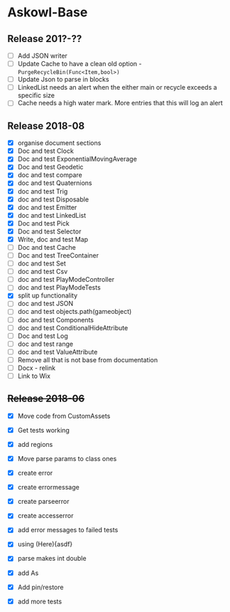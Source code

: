 # Askowl-Base

## Release 201?-??

- [ ] Add JSON writer
- [ ] Update Cache to have a clean old option - `PurgeRecycleBin(Func<Item,bool>)`
- [ ] Update Json to parse in blocks
- [ ] LinkedList needs an alert when the either main or recycle exceeds a specific size
- [ ] Cache needs a high water mark. More entries that this will log an alert

## Release 2018-08

- [x] organise document sections
- [x] Doc and test Clock
- [x] Doc and test ExponentialMovingAverage
- [x] Doc and test Geodetic
- [x] doc and test compare
- [x] doc and test Quaternions
- [x] doc and test Trig
- [x] doc and test Disposable
- [x] doc and test Emitter
- [x] doc and test LinkedList
- [x] Doc and test Pick
- [x] Doc and test Selector
- [x] Write, doc and test Map
- [ ] Doc and test Cache
- [ ] Doc and test TreeContainer
- [ ] doc and test Set
- [ ] doc and test Csv
- [ ] doc and test PlayModeController
- [ ] doc and test PlayModeTests
- [x] split up functionality
- [ ] doc and test JSON
- [ ] doc and test objects.path(gameobject)
- [ ] doc and test Components
- [ ] doc and test ConditionalHideAttribute
- [ ] Doc and test Log
- [ ] doc and test range
- [ ] doc and test ValueAttribute
- [ ] Remove all that is not base from documentation
- [ ] Docx - relink
- [ ] Link to Wix

## ~~Release 2018-06~~

* [x] Move code from CustomAssets
* [x] Get tests working
* [x] add regions
* [x] Move parse params to class ones
* [x] create error
* [x] create errormessage
* [x] create parseerror
* [x] create accesserror
* [x] add error messages to failed tests
* [x] using (Here){asdf}
* [x] parse makes int double
* [x] add As
* [x] Add pin/restore
* [x] add more tests

